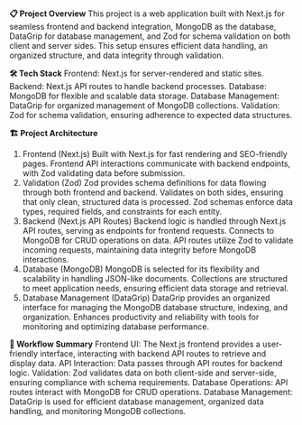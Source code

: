 **📋 Project Overview**
This project is a web application built with Next.js for seamless frontend and backend integration, MongoDB as the database, DataGrip for database management, and Zod for schema validation on both client and server sides. This setup ensures efficient data handling, an organized structure, and data integrity through validation.

**🛠 Tech Stack**
Frontend: Next.js for server-rendered and static sites.
Backend: Next.js API routes to handle backend processes.
Database: MongoDB for flexible and scalable data storage.
Database Management: DataGrip for organized management of MongoDB collections.
Validation: Zod for schema validation, ensuring adherence to expected data structures.

**🏗 Project Architecture**
1. Frontend (Next.js)
Built with Next.js for fast rendering and SEO-friendly pages.
Frontend API interactions communicate with backend endpoints, with Zod validating data before submission.
2. Validation (Zod)
Zod provides schema definitions for data flowing through both frontend and backend.
Validates on both sides, ensuring that only clean, structured data is processed.
Zod schemas enforce data types, required fields, and constraints for each entity.
3. Backend (Next.js API Routes)
Backend logic is handled through Next.js API routes, serving as endpoints for frontend requests.
Connects to MongoDB for CRUD operations on data.
API routes utilize Zod to validate incoming requests, maintaining data integrity before MongoDB interactions.
4. Database (MongoDB)
MongoDB is selected for its flexibility and scalability in handling JSON-like documents.
Collections are structured to meet application needs, ensuring efficient data storage and retrieval.
5. Database Management (DataGrip)
DataGrip provides an organized interface for managing the MongoDB database structure, indexing, and organization.
Enhances productivity and reliability with tools for monitoring and optimizing database performance.

**🔄 Workflow Summary**
Frontend UI: The Next.js frontend provides a user-friendly interface, interacting with backend API routes to retrieve and display data.
API Interaction: Data passes through API routes for backend logic.
Validation: Zod validates data on both client-side and server-side, ensuring compliance with schema requirements.
Database Operations: API routes interact with MongoDB for CRUD operations.
Database Management: DataGrip is used for efficient database management, organized data handling, and monitoring MongoDB collections.
